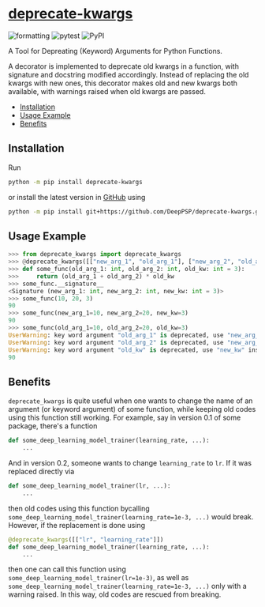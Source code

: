 # [deprecate-kwargs](https://github.com/DeepPSP/deprecate-kwargs/)

![formatting](https://github.com/DeepPSP/deprecate-kwargs/actions/workflows/check-formatting.yml/badge.svg)
![pytest](https://github.com/DeepPSP/deprecate-kwargs/actions/workflows/run-pytest.yml/badge.svg)
![PyPI](https://img.shields.io/pypi/v/deprecate-kwargs?style=flat-square)

A Tool for Depreating (Keyword) Arguments for Python Functions.

A decorator is implemented to deprecate old kwargs in a function, with signature and docstring modified accordingly.
Instead of replacing the old kwargs with new ones, this decorator makes old and new kwargs both available,
with warnings raised when old kwargs are passed.

<!-- toc -->

- [Installation](#installation)
- [Usage Example](#usage-example)
- [Benefits](#benefits)

<!-- tocstop -->

## Installation
Run
```bash
python -m pip install deprecate-kwargs
```
or install the latest version in [GitHub](https://github.com/DeepPSP/deprecate-kwargs/) using
```bash
python -m pip install git+https://github.com/DeepPSP/deprecate-kwargs.git
```

## Usage Example
```python
>>> from deprecate_kwargs import deprecate_kwargs
>>> @deprecate_kwargs([["new_arg_1", "old_arg_1"], ["new_arg_2", "old_arg_2"], ["new_kw", "old_kw"]])
>>> def some_func(old_arg_1: int, old_arg_2: int, old_kw: int = 3):
>>>     return (old_arg_1 + old_arg_2) * old_kw
>>> some_func.__signature__
<Signature (new_arg_1: int, new_arg_2: int, new_kw: int = 3)>
>>> some_func(10, 20, 3)
90
>>> some_func(new_arg_1=10, new_arg_2=20, new_kw=3)
90
>>> some_func(old_arg_1=10, old_arg_2=20, old_kw=3)
UserWarning: key word argument "old_arg_1" is deprecated, use "new_arg_1" instead
UserWarning: key word argument "old_arg_2" is deprecated, use "new_arg_2" instead
UserWarning: key word argument "old_kw" is deprecated, use "new_kw" instead
90
```

## Benefits

`deprecate_kwargs` is quite useful when one wants to change the name of an argument (or keyword argument) of some function, while keeping old codes using this function still working. For example, say in version 0.1 of some package, there's a function
```python
def some_deep_learning_model_trainer(learning_rate, ...):
    ...
```
And in version 0.2, someone wants to change `learning_rate` to `lr`. If it was replaced directly via
```python
def some_deep_learning_model_trainer(lr, ...):
    ...
```
then old codes using this function bycalling `some_deep_learning_model_trainer(learning_rate=1e-3, ...)` would break. However, if the replacement is done using
```python
@deprecate_kwargs([["lr", "learning_rate"]])
def some_deep_learning_model_trainer(learning_rate, ...):
    ...
```
then one can call this function using `some_deep_learning_model_trainer(lr=1e-3)`, as well as `some_deep_learning_model_trainer(learning_rate=1e-3, ...)` only with a warning raised. In this way, old codes are rescued from breaking.
